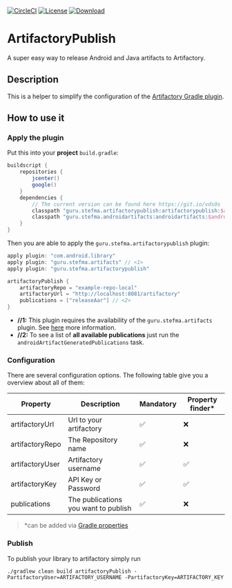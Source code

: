 [![CircleCI](https://circleci.com/gh/StefMa/ArtifactoryPublish.svg?style=svg)](https://circleci.com/gh/StefMa/ArtifactoryPublish)
[![License](https://img.shields.io/badge/License-MIT-blue.svg)](https://opensource.org/licenses/MIT)
[![Download](https://api.bintray.com/packages/stefma/maven/ArtifactoryPublish/images/download.svg) ](https://bintray.com/stefma/maven/ArtifactoryPublish/_latestVersion)

# ArtifactoryPublish
A super easy way to release Android and Java artifacts to Artifactory.

## Description
This is a helper to simplify the configuration of the [Artifactory Gradle plugin](https://www.jfrog.com/confluence/display/RTF/Gradle+Artifactory+Plugin).

## How to use it
### Apply the plugin
Put this into your **project** `build.gradle`:
```groovy
buildscript {
    repositories {
        jcenter()
        google()
    }
    dependencies {
        // The current version can be found here https://git.io/vdsOs
        classpath "guru.stefma.artifactorypublish:artifactorypublish:$artifactoryPublishVersion"
        classpath "guru.stefma.androidartifacts:androidartifacts:$androidArtifactsVersion" // <1>
    }
}
```

Then you are able to apply the `guru.stefma.artifactorypublish` plugin:
```groovy
apply plugin: "com.android.library"
apply plugin: "guru.stefma.artifacts" // <1>
apply plugin: "guru.stefma.artifactorypublish" 

artifactoryPublish {
    artifactoryRepo = "example-repo-local"
    artifactoryUrl = "http://localhost:8081/artifactory"
    publications = ["releaseAar"] // <2>
}
```
* **//1:** This plugin requires the availability of the `guru.stefma.artifacts` plugin. 
See [here](https://github.com/StefMa/AndroidArtifacts) more information.
* **//2:** To see a list of **all available publications** just run the `androidArtifactGeneratedPublications` task.

### Configuration
There are several configuration options. The following table give you a overview about all of them:

| Property | Description | Mandatory | Property finder* |
|-|-|-|-|
| artifactoryUrl | Url to your artifactory | ✅ | ❌ |
| artifactoryRepo | The Repository name | ✅ | ❌ |
| artifactoryUser | Artifactory username | ✅ | ✅ |
| artifactoryKey | API Key or Password | ✅ | ✅ |
| publications | The publications you want to publish | ✅ | ❌ |

> *can be added via [Gradle properties](https://docs.gradle.org/current/userguide/build_environment.html)

### Publish
To publish your library to artifactory simply run
```
./gradlew clean build artifactoryPublish -PartifactoryUser=ARTIFACTORY_USERNAME -PartifactoryKey=ARTIFACTORY_KEY
```
